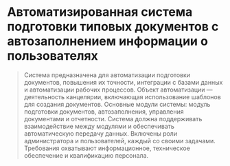 # Автоматизированная система подготовки типовых документов с автозаполнением информации о пользователях
> Система предназначена для автоматизации подготовки документов, повышения их точности, интеграции с базами данных и автоматизации рабочих процессов. Объект автоматизации — деятельность канцелярии, включающая использование шаблонов для создания документов. Основные модули системы: модуль подготовки документов, автозаполнения, управления документами и отчетности. Система должна поддерживать взаимодействие между модулями и обеспечивать автоматическую передачу данных. Включены роли администратора и пользователей, каждый со своими задачами. Требования охватывают информационное, техническое обеспечение и квалификацию персонала.
